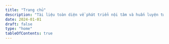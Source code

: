 ```yaml
---
title: "Trang chủ"
description: "Tài liệu toàn diện về phát triển nội tâm và huấn luyện tư vấn"
date: 2024-01-01
draft: false
type: "home"
tableOfContents: true
---
```


<!-- 
# Chào mừng đến với HappyMarketDocs

**HappyMarketDocs** là nguồn tài liệu toàn diện và đáng tin cậy về phát triển nội tâm, huấn luyện tư vấn và phát triển bản thân. Chúng tôi cung cấp kiến thức chuyên sâu từ A-Z để giúp bạn phát triển toàn diện và thành công trong cuộc sống.

## 🚀 Bắt đầu ngay hôm nay
Dù bạn là người mới bắt đầu hành trình phát triển bản thân hay đã có kinh nghiệm, chúng tôi có tài liệu phù hợp cho mọi cấp độ:

### 📚 Tài liệu chính
- **[Khái niệm nguồn](/khai-niem-nguon/)** - Bộ khái niệm cốt lõi cho tư vấn & huấn luyện nội tâm
  - [Quy luật](/khai-niem-nguon/quy-luật/) - 5 quy luật cơ bản
  - [Nguyên lý](/khai-niem-nguon/nguyên-lý/) - 4 nguyên lý nền tảng
  - [Công thức](/khai-niem-nguon/công-thức/) - 4 công thức thực hành
  - [Năng lực](/khai-niem-nguon/năng-lực/) - 11 năng lực cần thiết

- **[Khóa học](/khoa-hoc/)** - Các khóa học phát triển bản thân toàn diện
  - [Nội tâm](/khoa-hoc/noi-tam/) - Phát triển bản thân từ bên trong
  - [Sức khỏe](/khoa-hoc/suc-khoe/) - Chăm sóc và nâng cao sức khỏe
  - [Mối quan hệ](/khoa-hoc/moi-quan-he/) - Xây dựng mối quan hệ tích cực
  - [Tài chính](/khoa-hoc/tai-chinh/) - Quản lý tài chính và kinh doanh

- **[Từ - Khái niệm](/tu-khainiem/)** - Danh mục từ và khái niệm chuyên môn
  - [KNN Nội tâm](/tu-khainiem/knn-nội-tâm/) - 65 từ/khái niệm chuyên sâu

- **[Hình ảnh](/hinh/)** - Tài liệu hình ảnh minh họa và trực quan

## 💡 Tại sao chọn HappyMarketDocs?
### ✅ Nội dung chuyên sâu
Tài liệu được biên soạn bởi các chuyên gia có kinh nghiệm thực tế trong lĩnh vực tư vấn và huấn luyện nội tâm.

### ✅ Phương pháp khoa học
Áp dụng các phương pháp và nguyên lý đã được kiểm chứng trong thực tế.

### ✅ Dễ sử dụng
Giao diện thân thiện, tìm kiếm nhanh chóng và điều hướng trực quan.

### ✅ Hoàn toàn miễn phí
Tất cả tài liệu đều miễn phí và có thể truy cập mọi lúc, mọi nơi.

## 🎯 Đối tượng độc giả
- **Chuyên gia tư vấn** - Tài liệu tham khảo chuyên nghiệp
- **Huấn luyện viên** - Hướng dẫn phương pháp và kỹ năng
- **Người muốn phát triển bản thân** - Tìm hiểu cách cải thiện cuộc sống
- **Sinh viên và nghiên cứu** - Nguồn tài liệu học tập
- **Nhà trị liệu** - Thông tin để hỗ trợ khách hàng

## 📈 Thống kê
- **100+** khái niệm và từ chuyên môn
- **4** nhóm khóa học chính
- **15** nhóm khái niệm nguồn
- **Nội dung tập trung** và dễ hiểu
- **Hướng dẫn từng bước** chi tiết

**Bắt đầu hành trình phát triển nội tâm của bạn ngay hôm nay!** 🚀
-->